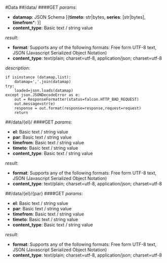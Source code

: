 #Data
##/data/
####GET
_params_:

- **datamap**: JSON Schema [{**timeto**: str|bytes, **series**: [str|bytes], **timefrom***: }]
- **content_type**: Basic text / string value

_result_:

- **format**: Supports any of the following formats: Free form UTF-8 text, JSON (Javascript Serialized Object Notation)
- **content_type**: text/plain; charset=utf-8, application/json; charset=utf-8

_description_:


    if isinstance (datamap,list):
        datamap=','.join(datamap)
    try:
        loaded=json.loads(datamap)
    except json.JSONDecodeError as e:
        out = ResponseFormatter(status=falcon.HTTP_BAD_REQUEST)
        out.message=str(e)
        response = out.format(response=response,request=request)
        return
    


##/data/{el}/
####GET
_params_:

- **el**: Basic text / string value
- **par**: Basic text / string value
- **timefrom**: Basic text / string value
- **timeto**: Basic text / string value
- **content_type**: Basic text / string value

_result_:

- **format**: Supports any of the following formats: Free form UTF-8 text, JSON (Javascript Serialized Object Notation)
- **content_type**: text/plain; charset=utf-8, application/json; charset=utf-8


##/data/{el}/{par}
####GET
_params_:

- **el**: Basic text / string value
- **par**: Basic text / string value
- **timefrom**: Basic text / string value
- **timeto**: Basic text / string value
- **content_type**: Basic text / string value

_result_:

- **format**: Supports any of the following formats: Free form UTF-8 text, JSON (Javascript Serialized Object Notation)
- **content_type**: text/plain; charset=utf-8, application/json; charset=utf-8


